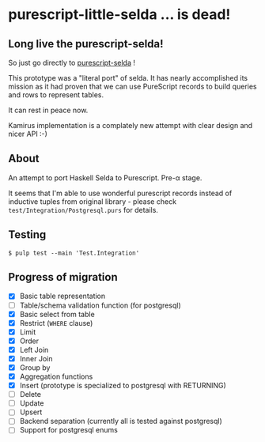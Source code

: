 # purescript-little-selda ... is dead!

## Long live the purescript-selda!

So just go directly to [purescript-selda](https://github.com/Kamirus/purescript-selda) !

This prototype was a "literal port" of selda. It has nearly accomplished its mission as it had proven that we can use PureScript records to build queries and rows to represent tables.

It can rest in peace now.

Kamirus implementation is a complately new attempt with clear design and nicer API :-)

## About

An attempt to port Haskell Selda to Purescript. Pre-α stage.

It seems that I'm able to use wonderful purescript records instead of inductive tuples from original library - please check `test/Integration/Postgresql.purs` for details.

## Testing

```shell
$ pulp test --main 'Test.Integration'
```

## Progress of migration

- [x] Basic table representation
- [ ] Table/schema validation function (for postgresql)
- [x] Basic select from table
- [x] Restrict (`WHERE` clause)
- [x] Limit
- [x] Order
- [x] Left Join
- [x] Inner Join
- [x] Group by
- [x] Aggregation functions
- [x] Insert (prototype is specialized to postgresql with RETURNING)
- [ ] Delete
- [ ] Update
- [ ] Upsert
- [ ] Backend separation (currently all is tested against postgresql)
- [ ] Support for postgresql enums
